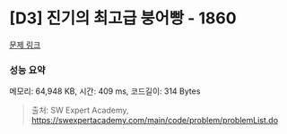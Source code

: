 # [D3] 진기의 최고급 붕어빵 - 1860 

[문제 링크](https://swexpertacademy.com/main/code/problem/problemDetail.do?contestProbId=AV5LsaaqDzYDFAXc) 

### 성능 요약

메모리: 64,948 KB, 시간: 409 ms, 코드길이: 314 Bytes



> 출처: SW Expert Academy, https://swexpertacademy.com/main/code/problem/problemList.do